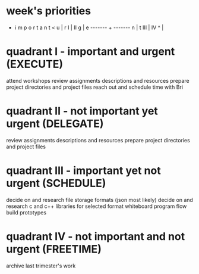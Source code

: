 # week's priorities

+ i m p o r t a n t <
u         |
r    I    |   II
g         |
e ------- + -------
n         |
t   III   |   IV
^         |

# quadrant I - important and urgent (EXECUTE)

attend workshops
review assignments descriptions and resources
prepare project directories and project files
reach out and schedule time with Bri

# quadrant II - not important yet urgent (DELEGATE)

review assignments descriptions and resources
prepare project directories and project files

# quadrant III - important yet not urgent (SCHEDULE)

decide on and research file storage formats (json most likely)
decide on and research c and c++ libraries for selected format
whiteboard program flow
build prototypes

# quadrant IV - not important and not urgent (FREETIME)

archive last trimester's work
